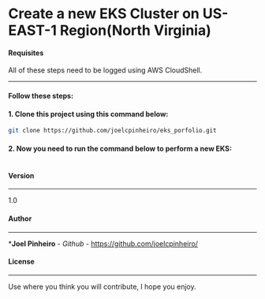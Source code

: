 # Create a new EKS Cluster on US-EAST-1 Region(North Virginia) 

#### Requisites

All of these steps need to be logged using AWS CloudShell.

------------
#### Follow these steps:

#### 1. Clone this project using this command below:

```sh
git clone https://github.com/joelcpinheiro/eks_porfolio.git
```

#### 2. Now you need to run the command below to perform a new EKS:

```sh


```


#### Version
------------

1.0

#### Author
------------
 
 ***Joel Pinheiro** - *Github* - https://github.com/joelcpinheiro/

#### License
------------

Use where you think you will contribute, I hope you enjoy.

